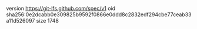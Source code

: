 version https://git-lfs.github.com/spec/v1
oid sha256:0e2dcabb0e309825b9592f0866e0ddd8c2832edf294cbe77ceab33a11d526097
size 1748
